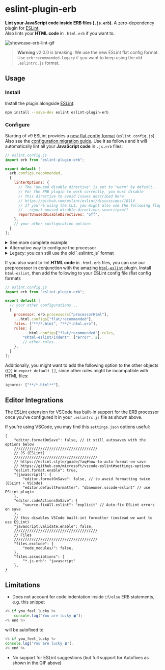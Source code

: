# eslint-plugin-erb

**Lint your JavaScript code inside ERB files (`.js.erb`).**
A zero-dependency plugin for [ESLint](https://eslint.org/).
<br>Also lints your **HTML code** in `.html.erb` if you want to.

![showcase-erb-lint-gif](https://github.com/Splines/eslint-plugin-erb/assets/37160523/623d6007-b4f5-41ce-be76-5bc0208ed636?raw=true)

> **Warning**
> v2.0.0 is breaking. We use the new ESLint flat config format. Use `erb:recommended-legacy` if you want to keep using the old `.eslintrc.js` format.

## Usage

### Install

Install the plugin alongside [ESLint](https://eslint.org/docs/latest/use/getting-started):

```sh
npm install --save-dev eslint eslint-plugin-erb
```

### Configure

Starting of v9 ESLint provides a [new flat config format](https://eslint.org/docs/latest/use/configure/configuration-files-new) (`eslint.config.js`). Also see the [configuration migration guide](https://eslint.org/docs/latest/use/configure/migration-guide). Use it as follows and it will automatically lint all your **JavaScript code** in `.js.erb` files:

```js
// eslint.config.js
import erb from "eslint-plugin-erb";

export default [
  erb.configs.recommended,
  {
    linterOptions: {
      // The "unused disable directive" is set to "warn" by default.
      // For the ERB plugin to work correctly, you must disable
      // this directive to avoid issues described here
      // https://github.com/eslint/eslint/discussions/18114
      // If you're using the CLI, you might also use the following flag:
      // --report-unused-disable-directives-severity=off
      reportUnusedDisableDirectives: "off",
    },
    // your other configuration options
  }
];
```

<details>
<summary>See more complete example</summary>

```js
// eslint.config.js
import js from "@eslint/js";
import stylistic from "@stylistic/eslint-plugin";
import globals from "globals";
import erb from "eslint-plugin-erb";

const customizedStylistic = stylistic.configs.customize({
  "indent": 2,
  "jsx": false,
  "quote-props": "always",
  "semi": "always",
  "brace-style": "1tbs",
});

const customGlobals = {
  MyGlobalVariableOrFunctionOrClassOrWhatever: "readable",
};

// [1] https://eslint.org/docs/latest/use/configure/configuration-files-new#globally-ignoring-files-with-ignores

export default [
  js.configs.recommended,
  erb.configs.recommended,
  // Globally ignoring the following files
  // "Note that only global ignores patterns can match directories.
  // 'ignores' patterns that are specific to a configuration will
  // only match file names." ~ see [1]
  {
    ignores: [
      "node_modules/",
      "tests/fixtures/",
      "tmp/",
    ],
  },
  {
    plugins: {
      "@stylistic": stylistic,
    },
    rules: {
      ...customizedStylistic.rules,
      "no-unused-vars": ["warn", { argsIgnorePattern: "^_" }],
      "@stylistic/quotes": ["error", "double", { avoidEscape: true }],
    },
    languageOptions: {
      ecmaVersion: 2022,
      sourceType: "module",
      globals: {
        ...customGlobals,
        ...globals.browser,
        ...globals.node,
      },
    },
    linterOptions: {
      // The "unused disable directive" is set to "warn" by default.
      // For the ERB plugin to work correctly, you must disable
      // this directive to avoid issues described here
      // https://github.com/eslint/eslint/discussions/18114
      // If you're using the CLI, you might also use the following flag:
      // --report-unused-disable-directives-severity=off
      reportUnusedDisableDirectives: "off",
    },
  },
];
```

</details>

<details>

<summary>Alternative way to configure the processor</summary>

With this variant you have a bit more control over what is going on, e.g. you could name your files `.js.special-erb` and still lint them (if they contain JS and ERB syntax).

```js
// eslint.config.js
import erb from "eslint-plugin-erb";

export default [
  {
    files: ["**/*.js.erb"],
    processor: erb.processors.processorJs,
  },
  {
    linterOptions: {
      // The "unused disable directive" is set to "warn" by default.
      // For the ERB plugin to work correctly, you must disable
      // this directive to avoid issues described here
      // https://github.com/eslint/eslint/discussions/18114
      // If you're using the CLI, you might also use the following flag:
      // --report-unused-disable-directives-severity=off
      reportUnusedDisableDirectives: "off",
    },
    // your other configuration options
  }
];
```

</details>

<details>
<summary>Legacy: you can still use the old `.eslintrc.js` format</summary>

You can extend the `plugin:erb/recommended-legacy` config that will enable the ERB processor on all `.js.erb` files. **Note that instead of "plugin:erb/recommended", you now have to use "plugin:erb/recommended-legacy"**.

```js
// .eslintrc.js
module.exports = {
    extends: "plugin:erb/recommended-legacy"
};
```

Or you can configure the processor manually:

```js
// .eslintrc.js
module.exports = {
    plugins: ["erb"],
    overrides: [
        {
            files: ["**/*.js.erb"],
            processor: "erb/processorJs"
        }
    ]
};
```

</details>

If you also want to lint **HTML code** in `.html.erb` files, you can use our preprocessor in conjunction with the amazing [`html-eslint`](https://html-eslint.org/) plugin. Install `html-eslint`, then add the following to your ESLint config file (flat config format):

```js
// eslint.config.js
import erb from "eslint-plugin-erb";

export default [
  // your other configurations...
  {
    processor: erb.processors["processorHtml"],
    ...html.configs["flat/recommended"],
    files: ["**/*.html", "**/*.html.erb"],
    rules: {
        ...html.configs["flat/recommended"].rules,
        "@html-eslint/indent": ["error", 2],
        // other rules...
    },
  }
];
```

Additionally, you might want to add the following option to the other objects (`{}`) in `export default []`, since other rules might be incompatible with HTML files:

```js
ignores: ["**/*.html**"],
```

## Editor Integrations

The [ESLint extension](https://marketplace.visualstudio.com/items?itemName=dbaeumer.vscode-eslint) for VSCode has built-in support for the ERB processor once you've configured it in your `.eslintrc.js` file as shown above.

If you're using VSCode, you may find this `settings.json` options useful:

```jsonc
{
    "editor.formatOnSave": false, // it still autosaves with the options below
    //////////////////////////////////////
    // JS (ESLint)
    //////////////////////////////////////
    // https://eslint.style/guide/faq#how-to-auto-format-on-save
    // https://github.com/microsoft/vscode-eslint#settings-options
    "eslint.format.enable": true,
    "[javascript]": {
        "editor.formatOnSave": false, // to avoid formatting twice (ESLint + VSCode)
        "editor.defaultFormatter": "dbaeumer.vscode-eslint" // use ESLint plugin
    },
    "editor.codeActionsOnSave": {
        "source.fixAll.eslint": "explicit" // Auto-fix ESLint errors on save
    },
    // this disables VSCode built-int formatter (instead we want to use ESLint)
    "javascript.validate.enable": false,
    //////////////////////////////////////
    // Files
    //////////////////////////////////////
    "files.exclude": {
        "node_modules/": false,
    },
    "files.associations": {
        "*.js.erb": "javascript"
    },
}
```

## Limitations

- Does not account for code indentation inside `if/else` ERB statements, e.g.
this snippet

```js
<% if you_feel_lucky %>
    console.log("You are lucky 🍀");
<% end %>
```

will be autofixed to

```js
<% if you_feel_lucky %>
console.log("You are lucky 🍀");
<% end %>
```

- No support for ESLint suggestions (but full support for Autofixes as shown in the GIF above)
